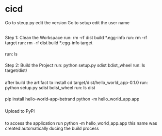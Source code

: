 # cicd
####
Go to steup.py edit the version
Go to setup edit the user name
######

Step 1: Clean the Workspace 
run:     rm -rf dist build *.egg-info
run:     rm -rf target
run:     rm -rf dist build *.egg-info target
####
run:    ls
####

####
Step 2: Build the Project
run:     python setup.py sdist bdist_wheel
run:     ls target/dist/
#####

after build the artifact to install 
cd target/dist/hello_world_app-0.1.0 
 run:    python setup.py sdist bdist_wheel 
 run:    ls dist 
 ####


 ####
 pip install hello-world-app-betrand
python -m hello_world_app.app
#####

####
Upload to PyPI




#####
to access the application run python -m hello_world_app.app
this name was created automatically ducing the build process